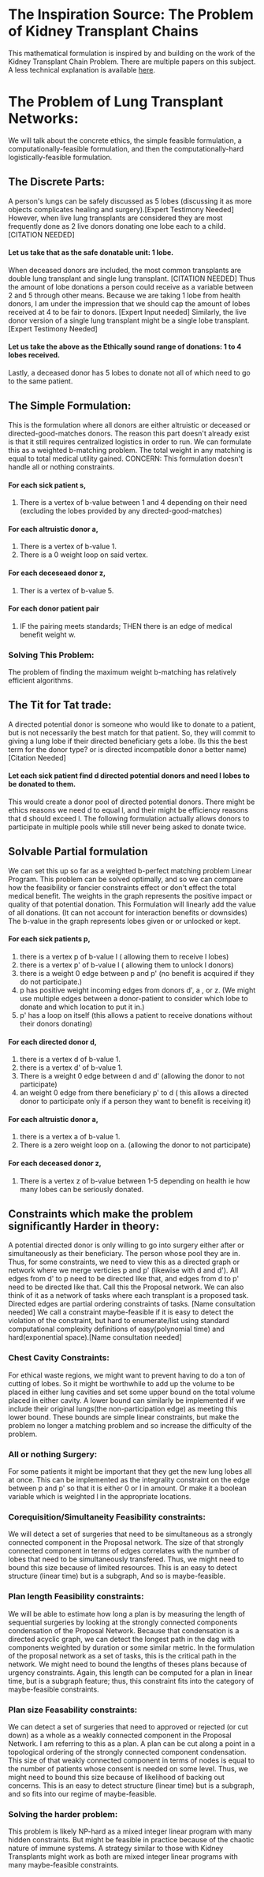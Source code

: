 # The Inspiration Source: The Problem of Kidney Transplant Chains
This mathematical formulation is inspired by and building on the work of the Kidney Transplant Chain Problem.
There are multiple papers on this subject.
A less technical explanation is available [here](https://www.kidneyregistry.org/for-donors/kidney-donation-blog/what-is-a-kidney-donation-chain/).

# The Problem of Lung Transplant Networks:
We will talk about the concrete ethics, the simple feasible formulation, a computationally-feasible formulation, and then the computationally-hard logistically-feasible formulation.
## The Discrete Parts:
A person's lungs can be safely discussed as 5 lobes (discussing it as more objects complicates healing and surgery).[Expert Testimony Needed]
However, when live lung transplants are considered they are most frequently done as 2 live donors donating one lobe each to a child. [CITATION NEEDED]
#### Let us take that as the safe donatable unit: 1 lobe. 
When deceased donors are included, the most common transplants are double lung transplant and single lung transplant. [CITATION NEEDED]
Thus the amount of lobe donations a person could receive as a variable between 2 and 5 through other means.
Because we are taking 1 lobe from health donors, I am under the impression that we should cap the amount of lobes received at 4 to be fair to donors. [Expert Input needed]
Similarly, the live donor version of a single lung transplant might be a single lobe transplant. [Expert Testimony Needed]
#### Let us take the above as the Ethically sound range of donations: 1 to 4 lobes received.
Lastly, a deceased donor has 5 lobes to donate not all of which need to go to the same patient.
## The Simple Formulation:
This is the formulation where all donors are either altruistic or deceased or directed-good-matches donors.
The reason this part doesn't already exist is that it still requires centralized logistics in order to run.
We can formulate this as a weighted b-matching problem.
The total weight in any matching is equal to total medical utility gained.
CONCERN: This formulation doesn't handle all or nothing constraints.
#### For each sick patient s,
1. There is a vertex of b-value between 1 and 4 depending on their need (excluding the lobes provided by any directed-good-matches)
#### For each altruistic donor a,
1. There is a vertex of b-value 1.
2. There is a 0 weight loop on said vertex.
#### For each deceseaed donor z,
1. Ther is a vertex of b-value 5.
#### For each donor patient pair
1. IF the pairing meets standards; THEN there is an edge of medical benefit weight w.
### Solving This Problem:
The problem of finding the maximum weight b-matching has relatively efficient algorithms.

## The Tit for Tat trade:
A directed potential donor is someone who would like to donate to a patient, but is not necessarily the best match for that patient. 
So, they will commit to giving a lung lobe if their directed beneficiary gets a lobe.
(Is this the best term for the donor type? or is directed incompatible donor a better name) [Citation Needed]
#### Let each sick patient find d  directed potential donors and need l lobes to be donated to them.
This would create a donor pool of directed potential donors.
There might be ethics reasons we need d to equal l, and their might be efficiency reasons that d should exceed l.
The following formulation actually allows donors to participate in multiple pools while still never being asked to donate twice.
## Solvable Partial formulation
We can set this up so far as a weighted b-perfect matching problem Linear Program.
This problem can be solved optimally, and so we can compare how the feasibility or fancier constraints effect or don't effect the total medical benefit.
The weights in the graph represents the positive impact or quality of that potential donation.
This Formulation will linearly add the value of all donations.
(It can not account for interaction benefits or downsides)
The b-value in the graph represents lobes given or or unlocked or kept.
#### For each sick patients p,
1. there is a vertex p of b-value l  ( allowing them to receive l lobes)
2. there is a vertex p' of b-value l ( allowing them to unlock l donors)
3. there is a weight 0 edge between p and p' (no benefit is acquired if they do not participate.)
4. p has positive weight incoming edges from donors d', a , or z.
(We might use multiple edges between a donor-patient to consider which lobe to donate and which location to put it in.)
5. p' has a loop on itself (this allows a patient to receive donations without their donors donating)
#### For each directed donor d,
1. there is a vertex d of b-value 1.
2. there is a vertex d' of b-value 1.
3. There is a weight 0 edge between d and d'
(allowing the donor to not participate)
4.  an weight 0 edge from there beneficiary p' to d
( this allows a directed donor to participate only if a person they want to benefit is receiving it)
#### For each altruistic donor a,
1. there is a vertex a of b-value 1.
2. There is a zero weight loop on a.
(allowing the donor to not participate)
#### For each deceased donor z,
1. There is a vertex z of b-value between 1-5 depending on health ie how many lobes can be seriously donated.

## Constraints which make the problem significantly Harder in theory:
A potential directed donor is only willing to go into surgery either after or simultaneously as their beneficiary.
The person whose pool they are in.
Thus, for some constraints, we need to view this as a directed graph or network where we merge verticies p and p' (likewise with d and d').
All edges from d' to p need to be directed like that, and edges from d to p' need to be directed like that.
Call this the Proposal network.
We can also think of it as a network of tasks where each transplant is a proposed task.
Directed edges are partial ordering constraints of tasks.
[Name consultation needed]
We call a constraint maybe-feasible if it is easy to detect the violation of the constraint, but hard to enumerate/list using standard computational complexity definitions of easy(polynomial time) and hard(exponential space).[Name consultation needed]

### Chest Cavity Constraints: 
For ethical waste regions, we might want to prevent having to do a ton of cutting of lobes.
So it might be worthwhile to add up the volume to be placed in either lung cavities and set some upper bound on the total volume placed in either cavity.
A lower bound can similarly be implemented if we include their original lungs(the non-participation edge) as meeting this lower bound.
These bounds are simple linear constraints, but make the problem no longer a matching problem and so increase the difficulty of the problem.

### All or nothing Surgery:
For some patients it might be important that they get the new lung lobes all at once.
This can be implemented as the integrality constraint on the edge between p and p' so that it is either 0 or l in amount.
Or make it a boolean variable which is weighted l in the appropriate locations.

### Corequisition/Simultaneity Feasibility constraints:
We will detect a set of surgeries that need to be simultaneous as a strongly connected component in the Proposal network.
The size of that strongly connected component in terms of edges correlates with the number of lobes that need to be simultaneously transfered.
Thus, we might need to bound this size because of limited resources.
This is an easy to detect structure (linear time) but is a subgraph, And so is maybe-feasible.

### Plan length Feasibility constraints:
We will be able to estimate how long a plan is by measuring the length of sequential surgeries by looking at the strongly connected components condensation of the Proposal Network.
Because that condensation is a directed acyclic graph, we can detect the longest path in the dag with components weighted by duration or some similar metric.
In the formulation of the proposal network as a set of tasks, this is the critical path in the network.
We might need to bound the lengths of theses plans because of urgency constraints.
Again, this length can be computed for a plan in linear time, but is a subgraph feature; thus, this constraint fits into the category of maybe-feasible constraints.

### Plan size Feasability constraints:
We can detect a set of surgeries that need to approved or rejected (or cut down) as a whole as a weakly connected component in the Proposal Network.
I am referring to this as a plan. 
A plan can be cut along a point in a topological ordering of the strongly connected component condensation.
This size of that weakly connected component in terms of nodes is equal to the number of patients whose consent is needed on some level.
Thus, we might need to bound this size because of likelihood of backing out concerns.
This is an easy to detect structure (linear time) but is a subgraph, and so fits into our regime of maybe-feasible.

### Solving the harder problem:
This problem is likely NP-hard as a mixed integer linear program with many hidden constraints.
But might be feasible in practice because of the chaotic nature of immune systems.
A strategy similar to those with Kidney Transplants might work as both are mixed integer linear programs with many maybe-feasible constraints.
